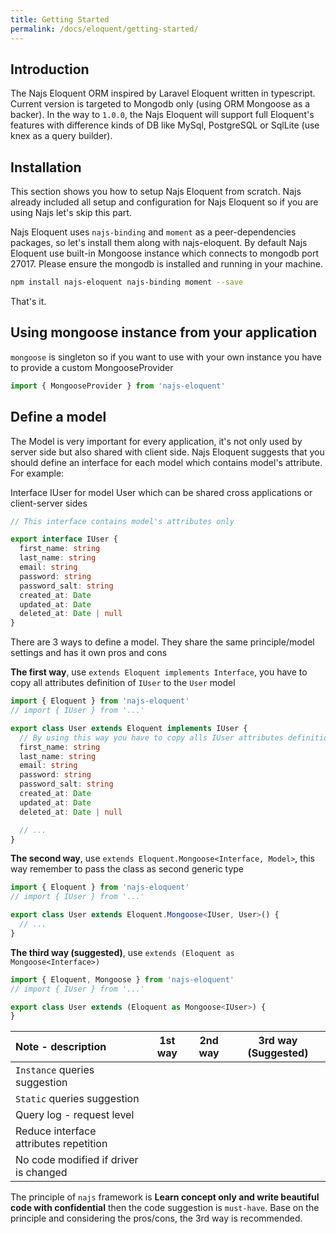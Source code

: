 ```yaml
---
title: Getting Started
permalink: /docs/eloquent/getting-started/
---
```


## Introduction

The Najs Eloquent ORM inspired by Laravel Eloquent written in typescript. Current version is targeted to Mongodb only 
(using ORM Mongoose as a backer). In the way to `1.0.0`, the Najs Eloquent will support full Eloquent's features with
difference kinds of DB like MySql, PostgreSQL or SqlLite (use knex as a query builder).

## Installation

This section shows you how to setup Najs Eloquent from scratch. Najs already included all setup and 
configuration for Najs Eloquent so if you are using Najs let's skip this part.

Najs Eloquent uses `najs-binding` and `moment` as a peer-dependencies packages, so let's install them along with
najs-eloquent. By default Najs Eloquent use built-in Mongoose instance which connects to mongodb port 27017. Please 
ensure the mongodb is installed and running in your machine. 


```bash
npm install najs-eloquent najs-binding moment --save
```

That's it.

## Using mongoose instance from your application

`mongoose` is singleton so if you want to use with your own instance you have to provide a custom MongooseProvider

```typescript
import { MongooseProvider } from 'najs-eloquent'


```

## Define a model

The Model is very important for every application, it's not only used by server side but also shared with client side.
Najs  Eloquent suggests that you should define an interface for each model which contains model's attribute. For example:

Interface IUser for model User which can be shared cross applications or client-server sides

```typescript
// This interface contains model's attributes only

export interface IUser {
  first_name: string
  last_name: string
  email: string
  password: string
  password_salt: string
  created_at: Date
  updated_at: Date
  deleted_at: Date | null
}
```

There are 3 ways to define a model. They share the same principle/model settings and has it own pros and cons

**The first way**, use `extends Eloquent implements Interface`, you have to copy all attributes definition of `IUser` to
the `User` model

```typescript
import { Eloquent } from 'najs-eloquent'
// import { IUser } from '...'

export class User extends Eloquent implements IUser {
  // By using this way you have to copy alls IUser attributes definition into here
  first_name: string
  last_name: string
  email: string
  password: string
  password_salt: string
  created_at: Date
  updated_at: Date
  deleted_at: Date | null

  // ...
}
```

**The second way**, use `extends Eloquent.Mongoose<Interface, Model>`, this way remember to pass the class as second
generic type

```typescript
import { Eloquent } from 'najs-eloquent'
// import { IUser } from '...'

export class User extends Eloquent.Mongoose<IUser, User>() {
  // ...
}
```

**The third way (suggested)**, use `extends (Eloquent as Mongoose<Interface>)`

```typescript
import { Eloquent, Mongoose } from 'najs-eloquent'
// import { IUser } from '...'

export class User extends (Eloquent as Mongoose<IUser>) {
}
```

| Note - description                     | 1st way | 2nd way | 3rd way (Suggested) |
| :--------------------------------------| :-----: | :-----: | :-----------------: |
| `Instance` queries suggestion            | <i class="fa fa-check text-success"></i> | <i class="fa fa-check text-success"></i> | <i class="fa fa-check text-success"></i> |
| `Static` queries suggestion            |   | <i class="fa fa-check text-success"></i> |   |
| Query log - request level              | <i class="fa fa-check text-success"></i> |   | <i class="fa fa-check text-success"></i> |
| Reduce interface attributes repetition |   | <i class="fa fa-check text-success"></i> | <i class="fa fa-check text-success"></i> |
| No code modified if driver is changed  | <i class="fa fa-check text-success"></i> |   |   |

The principle of `najs` framework is **Learn concept only and write beautiful code with confidential** then the code suggestion is `must-have`. Base on the principle and considering the pros/cons, the 3rd way is recommended.